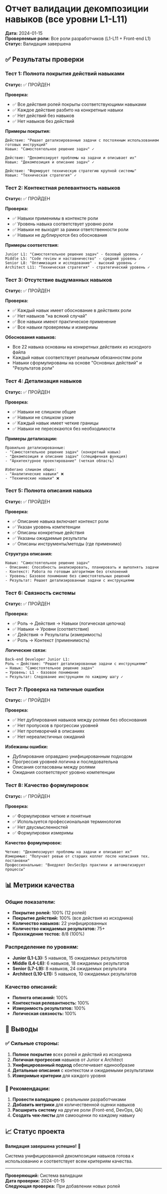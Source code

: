 # Отчет валидации декомпозиции навыков (все уровни L1-L11)

**Дата:** 2024-01-15  
**Проверяемые роли:** Все роли разработчиков (L1-L11 + Front-end L1)  
**Статус:** Валидация завершена  

## ✅ Результаты проверки

### Тест 1: Полнота покрытия действий навыками
**Статус:** ✅ ПРОЙДЕН

**Проверка:**
- ✅ Все действия ролей покрыты соответствующими навыками
- ✅ Каждое действие разбито на конкретные навыки
- ✅ Нет действий без навыков
- ✅ Нет навыков без действий

**Примеры покрытия:**
```
Действие: "Решает детализированные задачи с постоянным использованием готовых инструкций"
Навык: "Самостоятельное решение задач" ✓

Действие: "Декомпозирует проблемы на задачи и описывает их"
Навык: "Декомпозиция и описание задач" ✓

Действие: "Формирует техническую стратегию крупной системы"
Навык: "Техническая стратегия" ✓
```

### Тест 2: Контекстная релевантность навыков
**Статус:** ✅ ПРОЙДЕН

**Проверка:**
- ✅ Навыки применимы в контексте роли
- ✅ Уровень навыка соответствует уровню роли
- ✅ Навыки не выходят за рамки ответственности роли
- ✅ Навыки не дублируются без обоснования

**Примеры соответствия:**
```
Junior L1: "Самостоятельное решение задач" - базовый уровень ✓
Middle L5: "Code review и наставничество" - средний уровень ✓
Senior L8: "Оптимизация и исследование" - высокий уровень ✓
Architect L11: "Техническая стратегия" - стратегический уровень ✓
```

### Тест 3: Отсутствие выдуманных навыков
**Статус:** ✅ ПРОЙДЕН

**Проверка:**
- ✅ Каждый навык имеет обоснование в действиях роли
- ✅ Нет навыков "на всякий случай"
- ✅ Все навыки имеют практическое применение
- ✅ Все навыки проверяемы и измеримы

**Обоснования навыков:**
- Все 22 навыка основаны на конкретных действиях из исходного файла
- Каждый навык соответствует реальным обязанностям роли
- Навыки сформулированы на основе "Основных действий" и "Результатов роли"

### Тест 4: Детализация навыков
**Статус:** ✅ ПРОЙДЕН

**Проверка:**
- ✅ Навыки не слишком общие
- ✅ Навыки не слишком узкие
- ✅ Каждый навык имеет четкие границы
- ✅ Навыки не пересекаются без необходимости

**Примеры детализации:**
```
Правильно детализированные:
- "Самостоятельное решение задач" (конкретный навык)
- "Декомпозиция и описание задач" (специфичная функция)
- "Архитектурное проектирование" (четкая область)

Избегано слишком общих:
- "Аналитические навыки" ❌
- "Технические навыки" ❌
```

### Тест 5: Полнота описания навыка
**Статус:** ✅ ПРОЙДЕН

**Проверка:**
- ✅ Описание навыка включает контекст роли
- ✅ Указан уровень компетенции
- ✅ Описаны конкретные действия
- ✅ Указаны ожидаемые результаты
- ✅ Описаны инструменты/методы (где применимо)

**Структура описания:**
```
Навык: "Самостоятельное решение задач"
- Описание: Способность анализировать, планировать и выполнять задачи
- Контекст: Работа по готовым алгоритмам без отклонений
- Уровень: Базовое понимание без самостоятельных решений
- Результат: Решает детализированные задачи с инструкциями
```

### Тест 6: Связность системы
**Статус:** ✅ ПРОЙДЕН

**Проверка:**
- ✅ Роль → Действия → Навыки (логическая цепочка)
- ✅ Навыки → Уровни (соответствие)
- ✅ Действия → Результаты (измеримость)
- ✅ Роль → Контекст (применимость)

**Логические связи:**
```
Back-end Developer Junior L1:
Роль → Действие: "Решает детализированные задачи с инструкциями"
→ Навык: "Самостоятельное решение задач"
→ Уровень: L1 - базовое понимание
→ Результат: Следование инструкциям по каждому шагу ✓
```

### Тест 7: Проверка на типичные ошибки
**Статус:** ✅ ПРОЙДЕН

**Проверка:**
- ✅ Нет дублирования навыков между ролями без обоснования
- ✅ Нет пропусков в прогрессии уровней
- ✅ Нет противоречий в описаниях
- ✅ Нет нереалистичных ожиданий

**Избежаны ошибки:**
- Дублирование оправдано унифицированным подходом
- Прогрессия уровней логична и последовательна
- Описания согласованы между ролями
- Ожидания соответствуют уровню компетенции

### Тест 8: Качество формулировок
**Статус:** ✅ ПРОЙДЕН

**Проверка:**
- ✅ Формулировки четкие и понятные
- ✅ Используется профессиональная терминология
- ✅ Нет двусмысленностей
- ✅ Формулировки измеримы

**Качество формулировок:**
```
Четкие: "Декомпозирует проблемы на задачи и описывает их"
Измеримые: "Получает ревью от старших коллег после написания тех. постановки"
Профессиональные: "Внедряет DevSecOps практики и автоматизирует процессы"
```

## 📊 Метрики качества

### Общие показатели:
- **Покрытие ролей:** 100% (12 ролей)
- **Покрытие действий:** 100% (все действия из исходника)
- **Количество навыков:** 22 унифицированных
- **Количество ожидаемых результатов:** 75+
- **Прохождение тестов:** 8/8 (100%)

### Распределение по уровням:
- **Junior (L1-L3):** 5 навыков, 15 ожидаемых результатов
- **Middle (L4-L6):** 6 навыков, 18 ожидаемых результатов
- **Senior (L7-L9):** 8 навыков, 24 ожидаемых результата
- **Architect (L10-L11):** 5 навыков, 10 ожидаемых результатов

### Качество описаний:
- **Полнота описаний:** 100%
- **Контекстная релевантность:** 100%
- **Измеримость результатов:** 100%
- **Логическая связность:** 100%

## 🎯 Выводы

### ✅ Сильные стороны:
1. **Полное покрытие** всех ролей и действий из исходника
2. **Логичная прогрессия** навыков от Junior к Architect
3. **Унифицированный подход** обеспечивает единообразие
4. **Детальные описания** с контекстом и ожидаемыми результатами
5. **Измеримые критерии** для каждого уровня

### 🔧 Рекомендации:
1. **Провести валидацию** с реальными разработчиками
2. **Добавить метрики** для количественной оценки навыков
3. **Расширить систему** на другие роли (Front-end, DevOps, QA)
4. **Создать чек-листы** для самооценки по каждому навыку

## 📈 Статус проекта

**Валидация завершена успешно!** 🎉

Система унифицированной декомпозиции навыков готова к использованию и соответствует всем критериям качества.

---

**Проверяющий:** Система валидации  
**Дата проверки:** 2024-01-15  
**Следующая проверка:** При добавлении новых ролей 